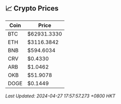 ## 📈 Crypto Prices

| Coin | Price |
| ---- | ----- |
| BTC | $62931.3330 |
| ETH | $3116.3842 |
| BNB | $594.6034 |
| CRV | $0.4330 |
| ARB | $1.0462 |
| OKB | $51.9078 |
| DOGE | $0.1449 |

_Last Updated: 2024-04-27 17:57:57.273 +0800 HKT_